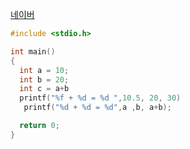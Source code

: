 [네이버](https://naver.com)
```c
#include <stdio.h>

int main()
{
  int a = 10;
  int b = 20;
  int c = a+b
  printf("%f + %d = %d ",10.5, 20, 30)
   printf("%d + %d = %d",a ,b, a+b);

  return 0;
}
```
